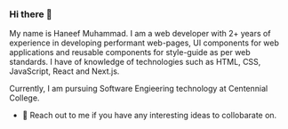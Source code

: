 ### Hi there 👋
My name is Haneef Muhammad. I am a web developer with 2+ years of experience in developing performant web-pages, UI components for web applications and reusable components for style-guide as per web standards. I have of knowledge of technologies such as HTML, CSS, JavaScript, React and Next.js.

Currently, I am pursuing Software Engieering technology at Centennial College.

- 💬 Reach out to me if you have any interesting ideas to collobarate on.
<!--
**haneefmhmmd/haneefmhmmd** is a ✨ _special_ ✨ repository because its `README.md` (this file) appears on your GitHub profile.

Here are some ideas to get you started:

- 🔭 I’m currently working on ...
- 🌱 I’m currently learning ...
- 👯 I’m looking to collaborate on ...
- 🤔 I’m looking for help with ...
- 💬 Ask me about ...
- 📫 How to reach me: ...
- 😄 Pronouns: ...
- ⚡ Fun fact: ...
-->

